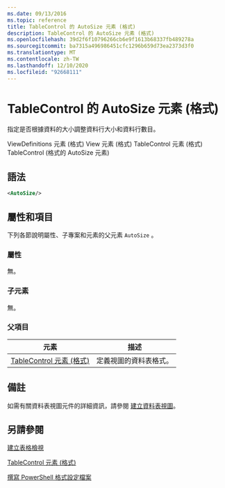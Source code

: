 ```yaml
---
ms.date: 09/13/2016
ms.topic: reference
title: TableControl 的 AutoSize 元素 (格式)
description: TableControl 的 AutoSize 元素 (格式)
ms.openlocfilehash: 39d2f6f10796266cb6e9f1613b68337fb489278a
ms.sourcegitcommit: ba7315a496986451cfc1296b659d73ea2373d3f0
ms.translationtype: MT
ms.contentlocale: zh-TW
ms.lasthandoff: 12/10/2020
ms.locfileid: "92668111"
---
```

# <a name="autosize-element-for-tablecontrol-format"></a>TableControl 的 AutoSize 元素 (格式)

指定是否根據資料的大小調整資料行大小和資料行數目。

ViewDefinitions 元素 (格式) View 元素 (格式) TableControl 元素 (格式) TableControl (格式的 AutoSize 元素) 

## <a name="syntax"></a>語法

```xml
<AutoSize/>
```

## <a name="attributes-and-elements"></a>屬性和項目

下列各節說明屬性、子專案和元素的父元素 `AutoSize` 。

### <a name="attributes"></a>屬性

無。

### <a name="child-elements"></a>子元素

無。

### <a name="parent-elements"></a>父項目

|元素|描述|
|-------------|-----------------|
|[TableControl 元素 (格式)](./tablecontrol-element-format.md)|定義視圖的資料表格式。|

## <a name="remarks"></a>備註

如需有關資料表視圖元件的詳細資訊，請參閱 [建立資料表視圖](./creating-a-table-view.md)。

## <a name="see-also"></a>另請參閱

[建立表格檢視](./creating-a-table-view.md)

[TableControl 元素 (格式)](./tablecontrol-element-format.md)

[撰寫 PowerShell 格式設定檔案](./writing-a-powershell-formatting-file.md)
